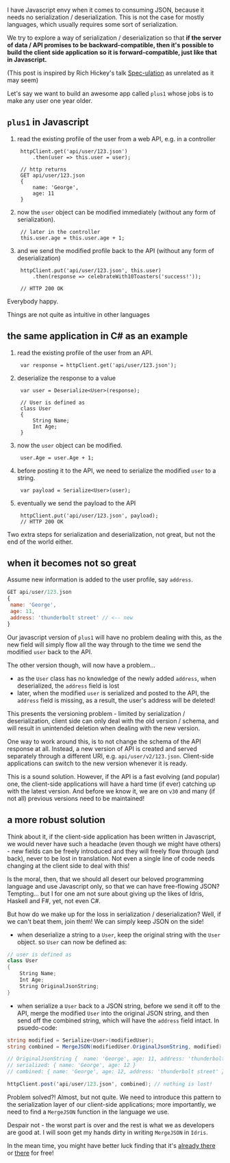 I have Javascript envy when it comes to consuming JSON, because it needs no serialization / deserialization. This is not the case for mostly languages, which usually requires some sort of serialization.

We try to explore a way of serialization / deserialization so that **if the server of data / API promises to be backward-compatible, then it's possible to build the client side application so it is forward-compatible, just like that in Javascript.**

(This post is inspired by Rich Hickey's talk [Spec-ulation](https://youtu.be/oyLBGkS5ICk) as unrelated as it may seem)

Let's say we want to build an awesome app called ``plus1`` whose jobs is to make any user one year older.


## `plus1` in Javascript

1. read the existing profile of the user from a web API, e.g. in a controller

		httpClient.get('api/user/123.json')
			.then(user => this.user = user);

		// http returns
		GET api/user/123.json
		{
			name: 'George',
			age: 11
		}

2. now the `user` object can be modified immediately (without any form of serialization).

		// later in the controller
		this.user.age = this.user.age + 1;

3. and we send the modified profile back to the API (without any form of deserialization)

		httpClient.put('api/user/123.json', this.user)
			.then(response => celebrateWith10Toasters('success!'));

		// HTTP 200 OK

Everybody happy.

Things are not quite as intuitive in other languages

## the same application in C# as an example

1. read the existing profile of the user from an API.

		var response = httpClient.get('api/user/123.json');

2. deserialize the response to a value

		var user = Deserialize<User>(response);

		// User is defined as
		class User
		{
			String Name;
			Int Age;
		}

3. now the `user` object can be modified.

		user.Age = user.Age + 1;

4. before posting it to the API, we need to serialize the modified `user` to a string.

		var payload = Serialize<User>(user);

5. eventually we send the payload to the API

		httpClient.put('api/user/123.json', payload);
		// HTTP 200 OK

Two extra steps for serialization and deserialization, not great, but not the end of the world either.

## when it becomes not so great

Assume new information is added to the user profile, say `address`.

```javascript
GET api/user/123.json
{
 name: 'George',
 age: 11,
 address: 'thunderbolt street' // <-- new
}
```

Our javascript version of `plus1` will have no problem dealing with this, as the new field will simply flow all the way through to the time we send the modified `user` back to the API.

The other version though, will now have a problem...

* as the `User` class has no knowledge of the newly added `address`, when deserialized, the `address` field is lost
* later, when the modified `user` is serialized and posted to the API, the `address` field is missing, as a result, the user's address will be deleted!

This presents the versioning problem - limited by serialization / deserialization, client side can only deal with the old version / schema, and will result in unintended deletion when dealing with the new version.

One way to work around this, is to not change the schema of the API response at all. Instead, a new version of API is created and served separately through a different URI, e.g. `api/user/v2/123.json`. Client-side applications can switch to the new version whenever it is ready.

This is a sound solution. However, if the API is a fast evolving (and popular) one, the client-side applications will have a hard time (if ever) catching up with the latest version. And before we know it, we are on `v30` and many (if not all) previous versions need to be maintained!

## a more robust solution

Think about it, if the client-side application has been written in Javascript, we would never have such a headache (even though we might have others) - new fields can be freely introduced and they will freely flow through (and back), never to be lost in translation. Not even a single line of code needs changing at the client side to deal with this!

Is the moral, then, that we should all desert our beloved programming language and use Javascript only, so that we can have free-flowing JSON? Tempting... but I for one am not sure about giving up the likes of Idris, Haskell and F#, yet, not even C#.

But how do we make up for the loss in serialization / deserialization? Well, if we can't beat them, join them! We can simply keep JSON on the side!

* when deserialize a string to a `User`, keep the original string with the `User` object. so `User` can now be defined as:

```csharp
// user is defined as
class User
{
	String Name;
	Int Age;
	String OriginalJsonString;
}
```
* when serialize a `User` back to a JSON string, before we send it off to the API, merge the modified `User` into the original JSON string, and then send off the combined string, which will have the `address` field intact. In psuedo-code:

```csharp
string modified = Serialize<User>(modifiedUser);
string combined = MergeJSON(modifiedUser.OriginalJsonString, modified);

// OriginalJsonString {  name: 'George', age: 11, address: 'thunderbolt street' }
// serialized: { name: 'George', age: 12 }
// combined: { name: 'George', age: 12, address: 'thunderbolt street' }

httpClient.post('api/user/123.json', combined); // nothing is lost!
```

Problem solved?! Almost, but not quite. We need to introduce this pattern to the serialization layer of our client-side applications; more importantly, we need to find a `MergeJSON` function in the language we use.

Despair not - the worst part is over and the rest is what we as developers are good at. I will soon get my hands dirty in writing `MergeJSON` in `Idris`.

In the mean time, you might have better luck finding that it's [already there](https://www.newtonsoft.com/json/help/html/MergeJson.htm) or [there](https://stackoverflow.com/questions/9895041/merging-two-json-documents-using-jackson) for free!
